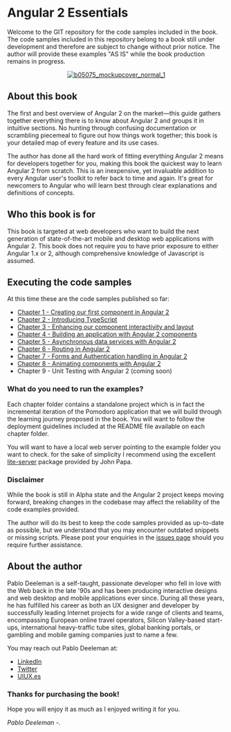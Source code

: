 # Angular 2 Essentials
Welcome to the GIT repository for the code samples included in the book. The code samples included in this repository belong to a book still under development and therefore are subject to change without prior notice. The author will provide these examples "AS IS" while the book production remains in progress.

<a href="https://www.packtpub.com/web-development/angular-2-essentials" target="_blank" style="display: block; text-align: center;">				![b05075_mockupcover_normal_1](https://cloud.githubusercontent.com/assets/1104146/12381718/f902dd24-bd8f-11e5-9ec7-6b43f837ae71.png)
</a>

## About this book

The first and best overview of Angular 2 on the market—this guide gathers together everything there is to know about Angular 2 and groups it in intuitive sections. No hunting through confusing documentation or scrambling piecemeal to figure out how things work together; this book is your detailed map of every feature and its use cases.

The author has done all the hard work of fitting everything Angular 2 means for developers together for you, making this book the quickest way to learn Angular 2 from scratch. This is an inexpensive, yet invaluable addition to every Angular user's toolkit to refer back to time and again. It's great for newcomers to Angular who will learn best through clear explanations and definitions of concepts.

## Who this book is for

This book is targeted at web developers who want to build the next generation of state-of-the-art mobile and desktop web applications with Angular 2. This book does not require you to have prior exposure to either Angular 1.x or 2, although comprehensive knowledge of Javascript is assumed.

## Executing the code samples

At this time these are the code samples published so far:

* [Chapter 1 - Creating our first component in Angular 2](https://github.com/deeleman/angular2-essentials/tree/master/chapter_01)
* [Chapter 2 - Introducing TypeScript](https://github.com/deeleman/angular2-essentials/tree/master/chapter_02)
* [Chapter 3 - Enhancing our component  interactivity and layout](https://github.com/deeleman/angular2-essentials/tree/master/chapter_03)
* [Chapter 4 - Building an application with Angular 2 components](https://github.com/deeleman/angular2-essentials/tree/master/chapter_04)
* [Chapter 5 - Asynchronous data services with Angular 2](https://github.com/deeleman/angular2-essentials/tree/master/chapter_05)
* [Chapter 6 - Routing in Angular 2](https://github.com/deeleman/angular2-essentials/tree/master/chapter_06)
* [Chapter 7 - Forms and Authentication handling in Angular 2](https://github.com/deeleman/angular2-essentials/tree/master/chapter_07)
* [Chapter 8 - Animating components with Angular 2](https://github.com/deeleman/angular2-essentials/tree/master/chapter_08)
* Chapter 9 - Unit Testing with Angular 2 (coming soon)

### What do you need to run the examples?

Each chapter folder contains a standalone project which is in fact the incremental iteration of the Pomodoro application that we will build through the learning journey proposed in the book. You will want to follow the deployment guidelines included at the README file available on each chapter folder.

You will want to have a local web server pointing to the example folder you want to check. for the sake of simplicity I recommend using the excellent [lite-server](https://www.npmjs.com/package/lite-server) package provided by John Papa.

### Disclaimer

While the book is still in Alpha state and the Angular 2 project keeps moving forward, breaking changes in the codebase may affect the reliability of the code examples provided.

The author will do its best to keep the code samples provided as up-to-date as possible, but we understand that you may encounter outdated snippets or missing scripts. Please post your enquiries in the [issues page](https://github.com/deeleman/angular2-essentials/issues) should you require further assistance.

## About the author

Pablo Deeleman is a self-taught, passionate developer who fell in love with the Web back in the late '90s and has been producing interactive designs and web desktop and mobile applications ever since. During all these years, he has fulfilled his career as both an UX designer and developer by successfully leading Internet projects for a wide range of clients and teams, encompassing European online travel operators, Silicon Valley-based start-ups, international heavy-traffic tube sites, global banking portals, or gambling and mobile gaming companies just to name a few.

You may reach out Pablo Deeleman at:

* [LinkedIn](https://linkedin.com/in/pablodeeleman)
* [Twitter](https://twitter.com/pablodeeleman)
* [UIUX.es](http://uiux.es/)

### Thanks for purchasing the book!

Hope you will enjoy it as much as I enjoyed writing it for you.

*Pablo Deeleman -.*
